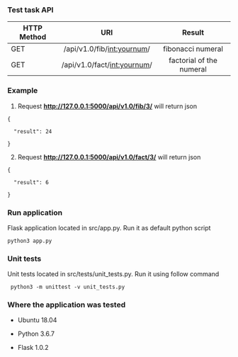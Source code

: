 ### Test task API

| HTTP Method        | URI           | Result  |
| ------------- |:-------------:| :------------:|
| GET      | /api/v1.0/fib/<int:yournum>/| fibonacci numeral |
| GET      | /api/v1.0/fact/<int:yournum>/     | factorial of the numeral |
### Example 
1) Request **http://127.0.0.1:5000/api/v1.0/fib/3/** will return json

```
{

  "result": 24
  
}
```
2) Request **http://127.0.0.1:5000/api/v1.0/fact/3/** will return json

```
{

  "result": 6
  
}
```

### Run application

Flask application located in src/app.py. Run it as default python script
```
python3 app.py 
``` 

### Unit tests
Unit tests located in src/tests/unit_tests.py. Run it using follow command
```
 python3 -m unittest -v unit_tests.py
``` 

### Where the application was tested
+ Ubuntu 18.04

+ Python 3.6.7

+ Flask 1.0.2